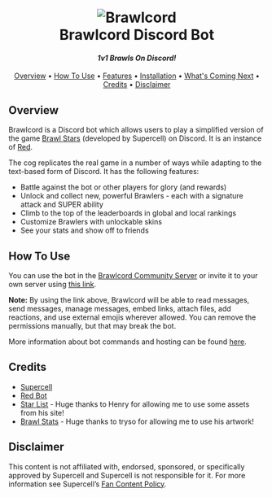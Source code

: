 <h1 align="center">
  <br>
  <img src="https://i.imgur.com/poP3rlo.png" alt="Brawlcord">
  <br>
  Brawlcord Discord Bot
  <br>
</h1>

<h4 align="center"><i>1v1 Brawls On Discord!</i></h4>

<p align="center">
  <a href="#overview">Overview</a>
  •
  <a href="#how-to-use">How To Use</a>
  •
  <a href="#features">Features</a>
  •
  <a href="#installation">Installation</a>
  •
  <a href="#whats-coming-next">What's Coming Next</a>
  •
  <a href="#credits">Credits</a>
  •
  <a href="#disclaimer">Disclaimer</a>
</p>

## Overview

Brawlcord is a Discord bot which allows users to play a simplified version of the game [Brawl Stars](https://brawlstars.com) (developed by Supercell) on Discord. It is an instance of [Red](https://github.com/Cog-Creators/Red-DiscordBot).

The cog replicates the real game in a number of ways while adapting to the text-based form of Discord. It has the following features:

- Battle against the bot or other players for glory (and rewards)  
- Unlock and collect new, powerful Brawlers - each with a signature attack and SUPER ability
- Climb to the top of the leaderboards in global and local rankings
- Customize Brawlers with unlockable skins
- See your stats and show off to friends  

## How To Use

You can use the bot in the [Brawlcord Community Server](https://discord.gg/7zJ3PbJ) or invite it to your own server using [this link](https://discordapp.com/oauth2/authorize?client_id=644118957917208576&scope=bot&permissions=321600&scope=bot).

**Note:** By using the link above, Brawlcord will be able to read messages, send messages, manage messages, embed links, attach files, add reactions, and use external emojis wherever allowed. You can remove the permissions manually, but that may break the bot.  

More information about bot commands and hosting can be found [here](https://snowsee.github.io/brawlcord/).

## Credits

- [Supercell](https://supercell.com/en/)
- [Red Bot](https://github.com/Cog-Creators/Red-DiscordBot)
- [Star List](https://www.starlist.pro) - Huge thanks to Henry for allowing me to use some assets from his site!  
- [Brawl Stats](https://brawlstats.com) - Huge thanks to tryso for allowing me to use his artwork!  

## Disclaimer

This content is not affiliated with, endorsed, sponsored, or specifically approved by Supercell and Supercell is not responsible for it. For more information see Supercell’s [Fan Content Policy](www.supercell.com/fan-content-policy).
